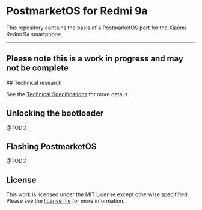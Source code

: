 # PostmarketOS for Redmi 9a

This repository contains the basis of a PostmarketOS port for the Xiaomi
Redmi 9a smartphone.

---
Please note this is a work in progress and may not be complete
---

## Technical research

See the [Technical Specifications](SPECS.md) for more details.

## Unlocking the bootloader

@TODO

## Flashing PostmarketOS

@TODO

## License
This work is licensed under the MIT License except otherwise specifified.
Please see the [license file](LICENSE) for more information.
